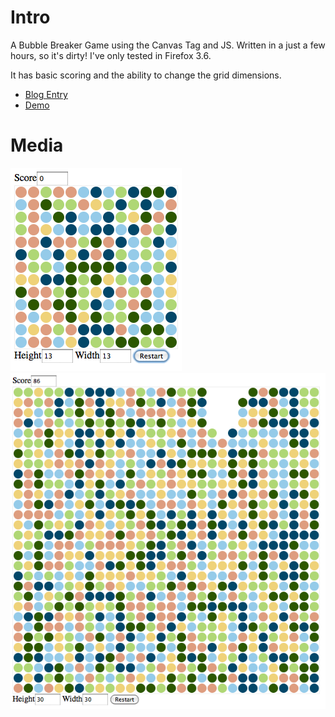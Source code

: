 Intro
=====

A Bubble Breaker Game using the Canvas Tag and JS. Written in a just a few 
hours, so it's dirty! I've only tested in Firefox 3.6.

It has basic scoring and the ability to change the grid dimensions.

* [Blog Entry](http://jamie.ly/wordpress/programming/bubble-breaker-using-canvas/)
* [Demo](http://jamiely.github.io/bubble-breaker-canvas/)

Media
=====

![13x13](screenshots/13x13.png)
![30x30](screenshots/30x30.png)

